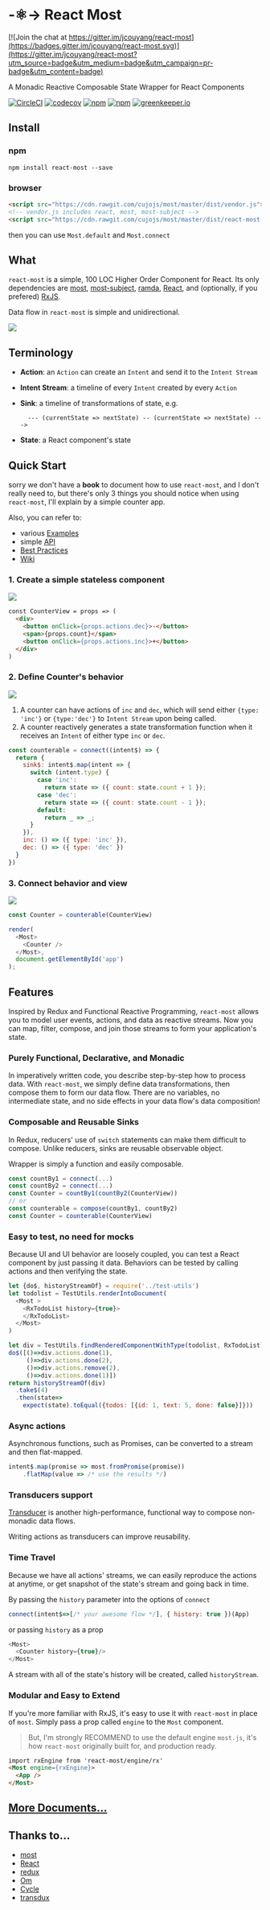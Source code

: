 # -:atom_symbol:-> React Most

[![Join the chat at https://gitter.im/jcouyang/react-most](https://badges.gitter.im/jcouyang/react-most.svg)](https://gitter.im/jcouyang/react-most?utm_source=badge&utm_medium=badge&utm_campaign=pr-badge&utm_content=badge)

A Monadic Reactive Composable State Wrapper for React Components

[![CircleCI](https://circleci.com/gh/reactive-react/react-most.svg?style=svg)](https://circleci.com/gh/reactive-react/react-most)
[![codecov](https://codecov.io/gh/reactive-react/react-most/branch/master/graph/badge.svg)](https://codecov.io/gh/reactive-react/react-most)
[![npm](https://img.shields.io/npm/dm/react-most.svg)](https://www.npmjs.com/package/react-most)
[![npm](https://img.shields.io/npm/v/react-most.svg)](https://www.npmjs.com/package/react-most)
[![greenkeeper.io](https://badges.greenkeeper.io/reactive-react/react-most.svg)](https://greenkeeper.io)

## Install
### npm
```
npm install react-most --save
```
### browser
```html
<script src="https://cdn.rawgit.com/cujojs/most/master/dist/vendor.js"></script>
<!-- vendor.js includes react, most, most-subject -->
<script src="https://cdn.rawgit.com/cujojs/most/master/dist/react-most.js"></script>
```

then you can use `Most.default` and `Most.connect`

## What
`react-most` is a simple, 100 LOC Higher Order Component for React. Its only dependencies are [most](https://github.com/cujojs/most), [most-subject](https://github.com/mostjs-community/subject), [ramda](https://github.com/Ramda/ramda), [React](https://github.com/facebook/react), and (optionally, if you prefered) [RxJS](https://github.com/Reactive-Extensions/RxJS).

Data flow in `react-most` is simple and unidirectional.

![](https://github.com/reactive-react/react-most/wiki/images/react-most-flow.png)

## Terminology
- **Action**: an `Action` can create an `Intent` and send it to the `Intent Stream`
- **Intent Stream**: a timeline of every `Intent` created by every `Action`
- **Sink**: a timeline of transformations of state, e.g.

        --- (currentState => nextState) -- (currentState => nextState) --->
- **State**: a React component's state

## Quick Start
sorry we don't have a **book** to document how to use `react-most`, and I don't really need to, but
there's only 3 things you should notice when using `react-most`, I'll explain by a simple counter app.

Also, you can refer to: 

- various [Examples](https://github.com/reactive-react/react-most/wiki/examples)
- simple [API](https://github.com/reactive-react/react-most/wiki/api)
- [Best Practices](https://github.com/reactive-react/react-most/wiki/frp-best-practice)
- [Wiki](https://github.com/reactive-react/react-most/wiki)


### 1. Create a simple stateless component
![](https://github.com/reactive-react/react-most/wiki/images/view.png)
```html
const CounterView = props => (
  <div>
    <button onClick={props.actions.dec}>-</button>
    <span>{props.count}</span>
    <button onClick={props.actions.inc}>+</button>
  </div>
)
```
### 2. Define Counter's behavior
![](https://github.com/reactive-react/react-most/wiki/images/behavior.png)

1. A counter can have actions of `inc` and `dec`, which will send either `{type: 'inc'}` or `{type:'dec'}` to `Intent Stream` upon being called.
2. A counter reactively generates a state transformation function when it receives an `Intent` of either type `inc` or `dec`.

```js
const counterable = connect((intent$) => {
  return {
    sink$: intent$.map(intent => {
      switch (intent.type) {
        case 'inc':
          return state => ({ count: state.count + 1 });
        case 'dec':
          return state => ({ count: state.count - 1 });
        default:
          return _ => _;
      }
    }),
    inc: () => ({ type: 'inc' }),
    dec: () => ({ type: 'dec' })
  }
})
```

### 3. Connect behavior and view
![](https://github.com/reactive-react/react-most/wiki/images/wrap.png)
```js
const Counter = counterable(CounterView)

render(
  <Most>
    <Counter />
  </Most>,
  document.getElementById('app')
);
```

## Features
Inspired by Redux and Functional Reactive Programming, `react-most` allows you to model user events, actions, and data as reactive streams.  Now you can map, filter, compose, and join those streams to form your application's state.

### Purely Functional, Declarative, and Monadic
In imperatively written code, you describe step-by-step how to process data.  With `react-most`, we simply define data transformations, then compose them to form our data flow. There are no variables, no intermediate state, and no side effects in your data flow's data composition!

### Composable and Reusable Sinks
In Redux, reducers' use of `switch` statements can make them difficult to compose. Unlike reducers, sinks are reusable observable object.

Wrapper is simply a function and easily composable.

```js
const countBy1 = connect(...)
const countBy2 = connect(...)
const Counter = countBy1(countBy2(CounterView))
// or
const counterable = compose(countBy1, countBy2)
const Counter = counterable(CounterView)
```

### Easy to test, no need for mocks
Because UI and UI behavior are loosely coupled, you can test a React component by just passing it data. Behaviors can be tested by calling actions and then verifying the state.

```js
let {do$, historyStreamOf} = require('../test-utils')
let todolist = TestUtils.renderIntoDocument(
  <Most >
    <RxTodoList history={true}>
    </RxTodoList>
  </Most>
)

let div = TestUtils.findRenderedComponentWithType(todolist, RxTodoList);
do$([()=>div.actions.done(1),
     ()=>div.actions.done(2),
     ()=>div.actions.remove(2),
     ()=>div.actions.done(1)])
return historyStreamOf(div)
  .take$(4)
  .then(state=>
    expect(state).toEqual({todos: [{id: 1, text: 5, done: false}]}))
```

### Async actions
Asynchronous functions, such as Promises, can be converted to a stream and then flat-mapped.

```js
intent$.map(promise => most.fromPromise(promise))
	.flatMap(value => /* use the results */)
```

### Transducers support
[Transducer](https://github.com/cognitect-labs/transducers-js) is another high-performance, functional way to compose non-monadic data flows.

Writing actions as transducers can improve reusability.

### Time Travel
Because we have all actions' streams, we can easily reproduce the actions at anytime, or get snapshot of the state's stream and going back in time.

By passing the `history` parameter into the options of `connect`
```js
connect(intent$=>[/* your awesome flow */], { history: true })(App)
```

or passing `history` as a prop
```js
<Most>
  <Counter history={true}/>
</Most>
```

A stream with all of the state's history will be created, called `historyStream`.

### Modular and Easy to Extend
If you're more familiar with RxJS, it's easy to use it with `react-most` in place of `most`.  Simply pass a prop called `engine` to the `Most` component.

> But, I'm strongly RECOMMEND to use the default engine `most.js`, it's how `react-most` originally built for, and production ready.

```html
import rxEngine from 'react-most/engine/rx'
<Most engine={rxEngine}>
  <App />
</Most>
```

## [More Documents...](https://github.com/jcouyang/react-most/wiki)


## Thanks to...
- [most](https://github.com/cujojs/most)
- [React](http://facebook.github.io/react/)
- [redux](https://github.com/rackt/redux)
- [Om](https://github.com/omcljs/om)
- [Cycle](http://cycle.js.org/)
- [transdux](https://github.com/jcouyang/transdux)

